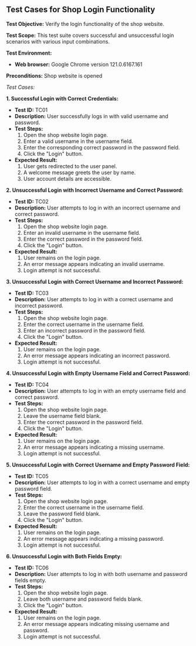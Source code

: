 ## Test Cases for Shop Login Functionality

**Test Objective:** Verify the login functionality of the shop website.

**Test Scope:** This test suite covers successful and unsuccessful login scenarios with various input combinations.

**Test Environment:**
* **Web browser:** Google Chrome version 121.0.6167.161

**Preconditions:** Shop website is opened

*Test Cases:*

**1. Successful Login with Correct Credentials:**

* **Test ID:** TC01
* **Description:** User successfully logs in with valid username and password.
* **Test Steps:**
    1. Open the shop website login page.
    2. Enter a valid username in the username field.
    3. Enter the corresponding correct password in the password field.
    4. Click the "Login" button.
* **Expected Result:**
    1. User gets redirected to the user panel.
    2. A welcome message greets the user by name.
    3. User account details are accessible.

**2. Unsuccessful Login with Incorrect Username and Correct Password:**

* **Test ID:** TC02
* **Description:** User attempts to log in with an incorrect username and correct password.
* **Test Steps:**
    1. Open the shop website login page.
    2. Enter an invalid username in the username field.
    3. Enter the correct password in the password field.
    4. Click the "Login" button.
* **Expected Result:**
    1. User remains on the login page.
    2. An error message appears indicating an invalid username.
    3. Login attempt is not successful.

**3. Unsuccessful Login with Correct Username and Incorrect Password:**

* **Test ID:** TC03
* **Description:** User attempts to log in with a correct username and incorrect password.
* **Test Steps:**
    1. Open the shop website login page.
    2. Enter the correct username in the username field.
    3. Enter an incorrect password in the password field.
    4. Click the "Login" button.
* **Expected Result:**
    1. User remains on the login page.
    2. An error message appears indicating an incorrect password.
    3. Login attempt is not successful.

**4. Unsuccessful Login with Empty Username Field and Correct Password:**

* **Test ID:** TC04
* **Description:** User attempts to log in with an empty username field and correct password.
* **Test Steps:**
    1. Open the shop website login page.
    2. Leave the username field blank.
    3. Enter the correct password in the password field.
    4. Click the "Login" button.
* **Expected Result:**
    1. User remains on the login page.
    2. An error message appears indicating a missing username.
    3. Login attempt is not successful.

**5. Unsuccessful Login with Correct Username and Empty Password Field:**

* **Test ID:** TC05
* **Description:** User attempts to log in with a correct username and empty password field.
* **Test Steps:**
    1. Open the shop website login page.
    2. Enter the correct username in the username field.
    3. Leave the password field blank.
    4. Click the "Login" button.
* **Expected Result:**
    1. User remains on the login page.
    2. An error message appears indicating a missing password.
    3. Login attempt is not successful.

**6. Unsuccessful Login with Both Fields Empty:**

* **Test ID:** TC06
* **Description:** User attempts to log in with both username and password fields empty.
* **Test Steps:**
    1. Open the shop website login page.
    2. Leave both username and password fields blank.
    3. Click the "Login" button.
* **Expected Result:**
    1. User remains on the login page.
    2. An error message appears indicating missing username and password.
    3. Login attempt is not successful.


